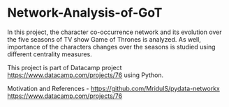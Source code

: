 # Network-Analysis-of-GoT
In this project, the character co-occurrence network and its evolution over the five seasons of TV show Game of Thrones is analyzed. As well, importance of the characters changes over the seasons is studied using different centrality measures.

This project is part of Datacamp project https://www.datacamp.com/projects/76 using Python.

Motivation and References -
https://github.com/MridulS/pydata-networkx
https://www.datacamp.com/projects/76
